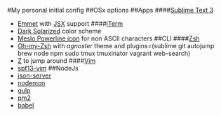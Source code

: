 #My personal initial config
##OSx options
##Apps
####[Sublime Text 3](http://google.com)
- [Emmet](http://google.com) with [JSX](http://google.com) support
####[iTerm]()
- [Dark Solarized](http://google.com) color scheme
- [Meslo Powerline icon](http://google.com) for non ASCII characters
##CLI
####[Zsh](http://google.com)
- [Oh-my-Zsh](http://google.com) with _agnoster_ theme and plugins=(sublime git autojump brew node npm sudo tmux tmuxinator vagrant web-search)
- [Z](http://google.com) to jump around
####[Vim](http://google.com)
- [spf13-vim](http://vim.spf13.com/)
##NodeJs
- [json-server](https://github.com/typicode/json-server)
- [nodemon](http://google.com)
- [gulp](http://google.com)
- [pm2](http://google.com)
- [babel](http://google.com)
